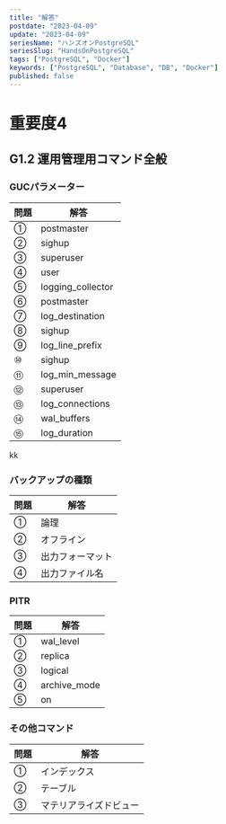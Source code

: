 ```yaml
---
title: "解答"
postdate: "2023-04-09"
update: "2023-04-09"
seriesName: "ハンズオンPostgreSQL"
seriesSlug: "HandsOnPostgreSQL"
tags: ["PostgreSQL", "Docker"]
keywords: ["PostgreSQL", "Database", "DB", "Docker"]
published: false
---
```


# 重要度4

## G1.2 運用管理用コマンド全般

### GUCパラメーター

|問題|解答|
|---|--|
| ① |postmaster|
| ② |sighup|
| ③ |superuser|
| ④ |user|
| ⑤ |logging_collector|
| ⑥ |postmaster|
| ⑦ |log_destination|
| ⑧ |sighup|
| ⑨ |log_line_prefix|
| ⑩ |sighup|
| ⑪ |log_min_message|
| ⑫ |superuser|
| ⑬ |log_connections|
| ⑭ |wal_buffers|
| ⑮ |log_duration|

kk

### バックアップの種類

|問題|解答|
|---|--|
| ① |論理|
| ② |オフライン|
| ③ |出力フォーマット|
| ④ |出力ファイル名|

### PITR

|問題|解答|
|---|--|
| ① |wal_level|
| ② |replica|
| ③ |logical|
| ④ |archive_mode|
| ⑤ |on|

### その他コマンド

|問題|解答|
|---|--|
| ① |インデックス|
| ② |テーブル|
| ③ |マテリアライズドビュー|

